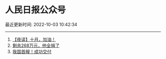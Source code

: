 # 人民日报公众号

最近更新时间: 2022-10-03 10:42:34

--- 
1. [【夜读】十月，加油！](https://mp.weixin.qq.com/s/3-4GIP0fio-dXMqfpomxTg) 
2. [剩余268万元，他全捐了](https://mp.weixin.qq.com/s/HmE8d_-ThssUyP4zAiJxtw) 
3. [我国首艘！成功交付](https://mp.weixin.qq.com/s/1Q5UEZh7VMo_5aTW1Fn-yQ) 

